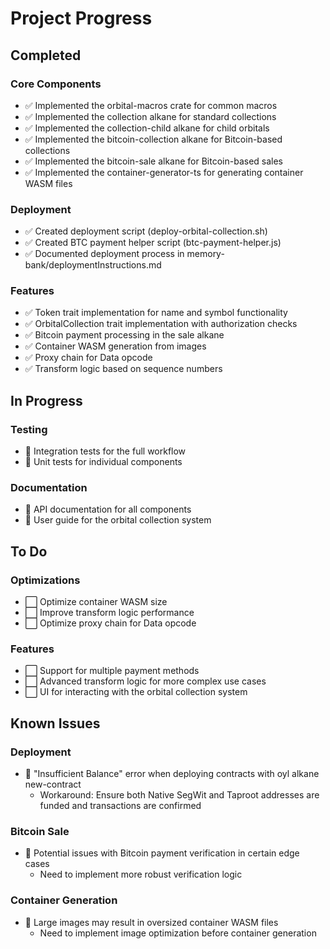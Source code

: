 # Project Progress

## Completed

### Core Components
- ✅ Implemented the orbital-macros crate for common macros
- ✅ Implemented the collection alkane for standard collections
- ✅ Implemented the collection-child alkane for child orbitals
- ✅ Implemented the bitcoin-collection alkane for Bitcoin-based collections
- ✅ Implemented the bitcoin-sale alkane for Bitcoin-based sales
- ✅ Implemented the container-generator-ts for generating container WASM files

### Deployment
- ✅ Created deployment script (deploy-orbital-collection.sh)
- ✅ Created BTC payment helper script (btc-payment-helper.js)
- ✅ Documented deployment process in memory-bank/deploymentInstructions.md

### Features
- ✅ Token trait implementation for name and symbol functionality
- ✅ OrbitalCollection trait implementation with authorization checks
- ✅ Bitcoin payment processing in the sale alkane
- ✅ Container WASM generation from images
- ✅ Proxy chain for Data opcode
- ✅ Transform logic based on sequence numbers

## In Progress

### Testing
- 🔄 Integration tests for the full workflow
- 🔄 Unit tests for individual components

### Documentation
- 🔄 API documentation for all components
- 🔄 User guide for the orbital collection system

## To Do

### Optimizations
- ⬜ Optimize container WASM size
- ⬜ Improve transform logic performance
- ⬜ Optimize proxy chain for Data opcode

### Features
- ⬜ Support for multiple payment methods
- ⬜ Advanced transform logic for more complex use cases
- ⬜ UI for interacting with the orbital collection system

## Known Issues

### Deployment
- 🐛 "Insufficient Balance" error when deploying contracts with oyl alkane new-contract
  - Workaround: Ensure both Native SegWit and Taproot addresses are funded and transactions are confirmed

### Bitcoin Sale
- 🐛 Potential issues with Bitcoin payment verification in certain edge cases
  - Need to implement more robust verification logic

### Container Generation
- 🐛 Large images may result in oversized container WASM files
  - Need to implement image optimization before container generation